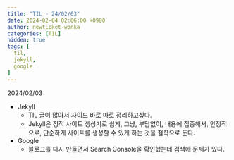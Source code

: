 ```yaml
---
title: "TIL - 24/02/03"
date: 2024-02-04 02:06:00 +0900
author: newticket-wonka
categories: [TIL]
hidden: true
tags: [
  til,
  jekyll,
  google
]
---
```


2024/02/03

* Jekyll
  * TIL 글이 많아서 사이드 바로 따로 정리하고싶다.
  * Jekyll은 정적 사이트 생성기로 쉽게, 그냥, 부담없이, 내용에 집중해서, 안정적으로, 단순하게 사이트를 생성할 수 있게 하는 것을 철학으로 둔다.
* Google
  * 블로그를 다시 만들면서 Search Console을 확인했는데 검색에 문제가 있다.

